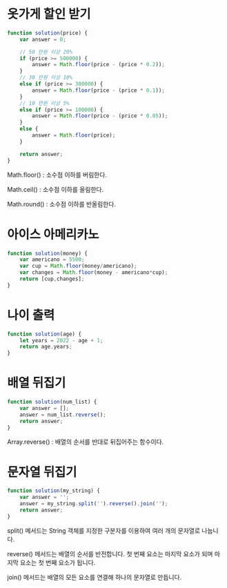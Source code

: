# 옷가게 할인 받기
```js
function solution(price) {
    var answer = 0;

    // 50 만원 이상 20%
    if (price >= 500000) {
        answer = Math.floor(price - (price * 0.2));
    }
    // 30 만원 이상 10%
    else if (price >= 300000) {
        answer = Math.floor(price - (price * 0.1));
    }
    // 10 만원 이상 5%
    else if (price >= 100000) {
        answer = Math.floor(price - (price * 0.05));
    }
    else {
        answer = Math.floor(price);
    }

    return answer;
}
```
Math.floor() : 소수점 이하를 버림한다.

Math.ceil() : 소수점 이하를 올림한다.

Math.round() : 소수점 이하를 반올림한다.

# 아이스 아메리카노
```js
function solution(money) {
    var americano = 5500;
    var cup = Math.floor(money/americano);
    var changes = Math.floor(money - americano*cup);
    return [cup,changes];
}
```
# 나이 출력
```js
function solution(age) {
    let years = 2022 - age + 1;
    return age,years;
}
```
# 배열 뒤집기
```js
function solution(num_list) {
    var answer = [];
    answer = num_list.reverse();
    return answer;
}
```
Array.reverse() : 배열의 순서를 반대로 뒤집어주는 함수이다.

# 문자열 뒤집기
```js
function solution(my_string) {
    var answer = '';
    answer = my_string.split('').reverse().join('');
    return answer;
}
```
split() 메서드는 String 객체를 지정한 구분자를 이용하여 여러 개의 문자열로 나눕니다.

reverse() 메서드는 배열의 순서를 반전합니다. 첫 번째 요소는 마지막 요소가 되며 마지막 요소는 첫 번째 요소가 됩니다.

join() 메서드는 배열의 모든 요소를 연결해 하나의 문자열로 만듭니다.

